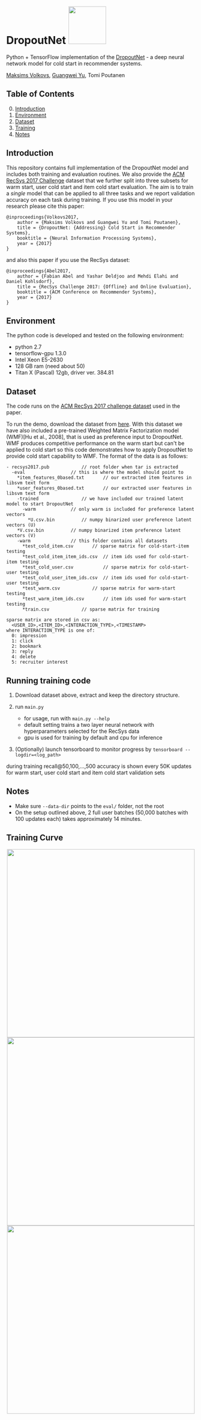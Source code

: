 # DropoutNet <a href="https://layer6.ai/"><img src="https://github.com/layer6ai-labs/DropoutNet/blob/master/logs/logo_fill.png" width="100"></a>
Python + TensorFlow implementation of the [DropoutNet](http://www.cs.toronto.edu/~mvolkovs/nips2017_deepcf.pdf) - a deep neural network model for cold start in recommender systems.

[Maksims Volkovs](www.cs.toronto.edu/~mvolkovs), [Guangwei Yu](http://www.cs.toronto.edu/~guangweiyu), Tomi Poutanen

## Table of Contents  
0. [Introduction](#intro)  
1. [Environment](#env)
2. [Dataset](#dataset)
3. [Training](#demo)
3. [Notes](#notes)

<a name="intro"/>

## Introduction
This repository contains full implementation of the DropoutNet model and includes both training and evaluation routines. We also provide the [ACM RecSys 2017 Challenge](http://2017.recsyschallenge.com) dataset that we further split into three subsets for warm start, user cold start and item cold start evaluation. The aim is to train a *single* model that can be applied to all three tasks and we report validation accuracy on each task during training. If you use this model in your research please cite this paper:
```
@inproceedings{Volkovs2017,
	author = {Maksims Volkovs and Guangwei Yu and Tomi Poutanen},
	title = {DropoutNet: {Addressing} Cold Start in Recommender Systems},
	booktitle = {Neural Information Processing Systems},
	year = {2017}
}
```
and also this paper if you use the RecSys dataset:
```
@inproceedings{Abel2017,
	author = {Fabian Abel and Yashar Deldjoo and Mehdi Elahi and Daniel Kohlsdorf},
	title = {RecSys Challenge 2017: {Offline} and Online Evaluation},
	booktitle = {ACM Conference on Recommender Systems},
	year = {2017}
}
```


<a name="env"/>

## Environment
The python code is developed and tested on the following environment:
* python 2.7
* tensorflow-gpu 1.3.0
* Intel Xeon E5-2630
* 128 GB ram (need about 50)
* Titan X (Pascal) 12gb, driver ver. 384.81

<a name="dataset"/>

## Dataset

The code runs on the [ACM RecSys 2017 challenge dataset](http://2017.recsyschallenge.com/) used in the paper.

To run the demo, download the dataset from [here](https://s3.amazonaws.com/public.layer6.ai/DropoutNet/recsys2017.pub.tar.gz).
With this dataset we have also included a pre-trained Weighted Matrix Factorization model (WMF)\[Hu et al., 2008\], that is used as preference input to DropoutNet. WMF produces competitive performance on the warm start but can't be applied to cold start so this code demonstrates how to apply DropoutNet to provide cold start capability to WMF. The format of the data is as follows:
```
- recsys2017.pub			// root folder when tar is extracted
  -eval					// this is where the model should point to
    *item_features_0based.txt		// our extracted item features in libsvm text form
    *user_features_0based.txt		// our extracted user features in libsvm text form
    -trained				// we have included our trained latent model to start DropoutNet
      -warm				// only warm is included for preference latent vectors
        *U.csv.bin			// numpy binarized user preference latent vectors (U)
	*V.csv.bin			// numpy binarized item preference latent vectors (V)
    -warm				// this folder contains all datasets
      *test_cold_item.csv		// sparse matrix for cold-start-item testing
      *test_cold_item_item_ids.csv	// item ids used for cold-start-item testing
      *test_cold_user.csv    		// sparse matrix for cold-start-user testing
      *test_cold_user_item_ids.csv	// item ids used for cold-start-user testing
      *test_warm.csv			// sparse matrix for warm-start testing
      *test_warm_item_ids.csv		// item ids used for warm-start testing
      *train.csv			// sparse matrix for training
      
sparse matrix are stored in csv as:
  <USER_ID>,<ITEM_ID>,<INTERACTION_TYPE>,<TIMESTAMP>
where INTERACTION_TYPE is one of:
  0: impression
  1: click
  2: bookmark
  3: reply
  4: delete
  5: recruiter interest
```

<a name="demo"/>

## Running training code

1. Download dataset above, extract and keep the directory structure.

2. run `main.py`
    * for usage, run with `main.py --help`
    * default setting trains a two layer neural network with hyperparameters selected for the RecSys data
    * gpu is used for training by default and cpu for inference
3. (Optionally) launch tensorboard to monitor progress by `tensorboard --logdir=<log_path>`

during training recall@50,100,...,500 accuracy is shown every 50K updates for warm start, user cold start and item cold start validation sets

<a name="notes"/>

## Notes

* Make sure `--data-dir` points to the `eval/` folder, not the root
* On the setup outlined above, 2 full user batches (50,000 batches with 100 updates each) takes approximately 14 minutes.
## Training Curve
<p align="center">
<img src="https://github.com/layer6ai-labs/DropoutNet/blob/master/logs/warm.png" width="500">
<img src="https://github.com/layer6ai-labs/DropoutNet/blob/master/logs/cold_user.png" width="500">
<img src="https://github.com/layer6ai-labs/DropoutNet/blob/master/logs/cold_item.png" width="500">
</p>

